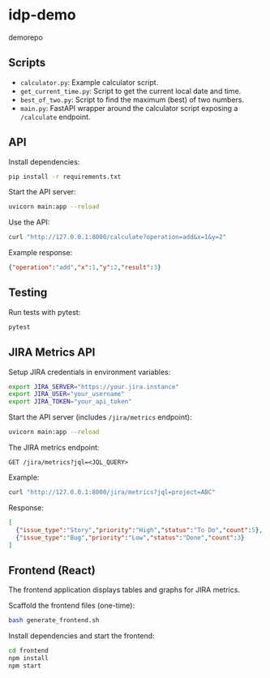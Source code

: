 # idp-demo
demorepo

## Scripts

- `calculator.py`: Example calculator script.
- `get_current_time.py`: Script to get the current local date and time.
- `best_of_two.py`: Script to find the maximum (best) of two numbers.
- `main.py`: FastAPI wrapper around the calculator script exposing a `/calculate` endpoint.

## API

Install dependencies:

```bash
pip install -r requirements.txt
```

Start the API server:

```bash
uvicorn main:app --reload
```

Use the API:

```bash
curl "http://127.0.0.1:8000/calculate?operation=add&x=1&y=2"
```

Example response:

```json
{"operation":"add","x":1,"y":2,"result":3}
```

## Testing

Run tests with pytest:

```bash
pytest
```

## JIRA Metrics API

Setup JIRA credentials in environment variables:

```bash
export JIRA_SERVER="https://your.jira.instance"
export JIRA_USER="your_username"
export JIRA_TOKEN="your_api_token"
```

Start the API server (includes `/jira/metrics` endpoint):

```bash
uvicorn main:app --reload
```

The JIRA metrics endpoint:

```text
GET /jira/metrics?jql=<JQL_QUERY>
```

Example:

```bash
curl "http://127.0.0.1:8000/jira/metrics?jql=project=ABC"
```

Response:

```json
[
  {"issue_type":"Story","priority":"High","status":"To Do","count":5},
  {"issue_type":"Bug","priority":"Low","status":"Done","count":3}
]
```

## Frontend (React)

The frontend application displays tables and graphs for JIRA metrics.

Scaffold the frontend files (one-time):

```bash
bash generate_frontend.sh
```

Install dependencies and start the frontend:

```bash
cd frontend
npm install
npm start
```
